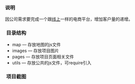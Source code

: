 ### 说明<br />
因公司需求要完成一个跟[线上](https://m.12348.com.cn/)一样的电商平台，增加客户量的递增。<br />
###  目录结构
* map — 存放地图的js文件
* images — 存放项目图片
* pages — 存放项目页面相关文件
* utils — 存放公共的js文件，可require引入
###  项目截图
